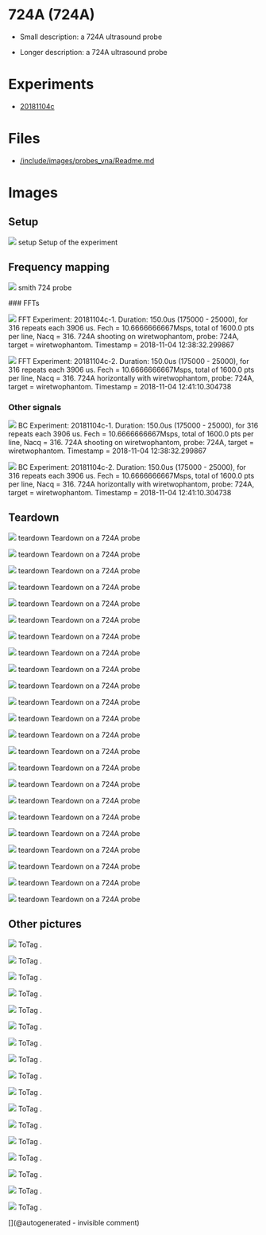 # 724A (724A)

* Small description: a 724A ultrasound probe

* Longer description: a 724A ultrasound probe

# Experiments

* [20181104c](/include/experiments/auto/20181104c.md)


# Files

* [/include/images/probes_vna/Readme.md](/include/images/probes_vna/Readme.md)


# Images

## Setup 

![](/matty/20181104c/photos/P_20181104_134129.jpg)
setup
Setup of the experiment

## Frequency mapping 

![](/include/images/probes_vna/724A.png)
smith
724 probe

### FFTs 

![](/matty/20181104c/images/Spectrum_20181104c-1.jpg)
FFT
Experiment: 20181104c-1. Duration: 150.0us (175000 - 25000), for 316 repeats each 3906 us. Fech = 10.6666666667Msps, total of 1600.0 pts per line, Nacq = 316. 724A shooting on wiretwophantom, probe: 724A, target = wiretwophantom. Timestamp = 2018-11-04 12:38:32.299867

![](/matty/20181104c/images/Spectrum_20181104c-2.jpg)
FFT
Experiment: 20181104c-2. Duration: 150.0us (175000 - 25000), for 316 repeats each 3906 us. Fech = 10.6666666667Msps, total of 1600.0 pts per line, Nacq = 316. 724A horizontally with wiretwophantom, probe: 724A, target = wiretwophantom. Timestamp = 2018-11-04 12:41:10.304738

### Other signals 

![](/matty/20181104c/images/2DArray_20181104c-1.jpg)
BC
Experiment: 20181104c-1. Duration: 150.0us (175000 - 25000), for 316 repeats each 3906 us. Fech = 10.6666666667Msps, total of 1600.0 pts per line, Nacq = 316. 724A shooting on wiretwophantom, probe: 724A, target = wiretwophantom. Timestamp = 2018-11-04 12:38:32.299867

![](/matty/20181104c/images/2DArray_20181104c-2.jpg)
BC
Experiment: 20181104c-2. Duration: 150.0us (175000 - 25000), for 316 repeats each 3906 us. Fech = 10.6666666667Msps, total of 1600.0 pts per line, Nacq = 316. 724A horizontally with wiretwophantom, probe: 724A, target = wiretwophantom. Timestamp = 2018-11-04 12:41:10.304738

## Teardown 

![](/include/images/724A/724_pics/20191207_182503.jpg)
teardown
Teardown on a 724A probe

![](/include/images/724A/724_pics/20191207_182508.jpg)
teardown
Teardown on a 724A probe

![](/include/images/724A/724_pics/P_20180821_193253.jpg)
teardown
Teardown on a 724A probe

![](/include/images/724A/724_pics/P_20180821_193301.jpg)
teardown
Teardown on a 724A probe

![](/include/images/724A/724_pics/P_20180821_193308.jpg)
teardown
Teardown on a 724A probe

![](/include/images/724A/724_pics/P_20180821_193335.jpg)
teardown
Teardown on a 724A probe

![](/include/images/724A/724_pics/P_20180821_193407.jpg)
teardown
Teardown on a 724A probe

![](/include/images/724A/724_pics/P_20180821_193410.jpg)
teardown
Teardown on a 724A probe

![](/include/images/724A/724_pics/P_20180821_193423.jpg)
teardown
Teardown on a 724A probe

![](/include/images/724A/724_pics/P_20180821_193442.jpg)
teardown
Teardown on a 724A probe

![](/include/images/724A/724_pics/P_20180821_193518.jpg)
teardown
Teardown on a 724A probe

![](/include/images/724A/strangeatl/724s-l1600_69ad6183-24be-4864-b8a2-816c65894864_grande.jpg)
teardown
Teardown on a 724A probe

![](/include/images/724A/strangeatl/724s-l1600_b1a9a6ef-05b8-44dd-9b93-e0fa5fcf0874_grande.jpg)
teardown
Teardown on a 724A probe

![](/include/images/724A/strangeatl/724s-l1600_b796f516-55de-4291-9b6b-61b7996cd5af_grande.jpg)
teardown
Teardown on a 724A probe

![](/include/images/724A/strangeatl/es-l1600.jpg)
teardown
Teardown on a 724A probe

![](/include/images/724A/strangeatl/s-l1600".jpg)
teardown
Teardown on a 724A probe

![](/include/images/724A/strangeatl/s-l1600.jpg)
teardown
Teardown on a 724A probe

![](/include/images/724A/strangeatl/s-l1600_0581dc55-bf7d-4f44-a876-eaf1707f944e_grande.jpg)
teardown
Teardown on a 724A probe

![](/include/images/724A/strangeatl/s-l1600_15a415a2-80ad-4c42-86b8-50a7a5e5f45c_grande.jpg)
teardown
Teardown on a 724A probe

![](/include/images/724A/strangeatl/s-l1600_1dff0e5e-8d34-4cc8-a22d-716083e2a813_grande.jpg)
teardown
Teardown on a 724A probe

![](/include/images/724A/strangeatl/s-l1600_66b5c73c-0aae-46a6-a5b8-cedd3373ca61_grande.jpg)
teardown
Teardown on a 724A probe

![](/include/images/724A/strangeatl/s-l1600_c486fa1e-8335-47db-b461-bafc13cefb46_grande.jpg)
teardown
Teardown on a 724A probe

![](/include/images/724A/strangeatl/s-wl1600.jpg)
teardown
Teardown on a 724A probe

## Other pictures 

![](/include/images/kretzaw145ba/20180811a/20180811a-3first-lines-rawsignal.jpg)
ToTag
.

![](/include/images/kretzaw145ba/20180811a/20180811a-3first-lines.jpg)
ToTag
.

![](/include/images/kretzaw145ba/20180811a/images/20180811a-1.jpg)
ToTag
.

![](/include/images/kretzaw145ba/20180811a/images/20180811a-2.jpg)
ToTag
.

![](/include/images/kretzaw145ba/20180811a/images/20180811a-3.jpg)
ToTag
.

![](/include/images/kretzaw145ba/20180811a/images/20180811a-4.jpg)
ToTag
.

![](/include/images/kretzaw145ba/20180811a/images/20180811a-5.jpg)
ToTag
.

![](/include/images/kretzaw145ba/20180811a/images/20180811a-6.jpg)
ToTag
.

![](/include/images/kretzaw145ba/20180811a/images/20180811a-7.jpg)
ToTag
.

![](/include/images/kretzaw145ba/20180811a/images/detail_20180811a-1-100-125-line0.jpg)
ToTag
.

![](/include/images/kretzaw145ba/20180811a/images/detail_20180811a-2-100-125-line0.jpg)
ToTag
.

![](/include/images/kretzaw145ba/20180811a/images/detail_20180811a-3-100-125-line0.jpg)
ToTag
.

![](/include/images/kretzaw145ba/20180811a/images/detail_20180811a-3-120-150-line0.jpg)
ToTag
.

![](/include/images/kretzaw145ba/20180811a/images/detail_20180811a-4-100-125-line0.jpg)
ToTag
.

![](/include/images/kretzaw145ba/20180811a/images/detail_20180811a-5-100-125-line0.jpg)
ToTag
.

![](/include/images/kretzaw145ba/20180811a/images/detail_20180811a-6-100-125-line0.jpg)
ToTag
.

![](/include/images/kretzaw145ba/20180811a/images/detail_20180811a-7-100-125-line0.jpg)
ToTag
.





[](@autogenerated - invisible comment)